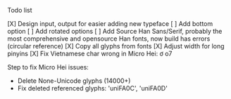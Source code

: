 Todo list

[X] Design input, output for easier adding new typeface
[ ] Add bottom option
[ ] Add rotated options
[ ] Add Source Han Sans/Serif, probably the most comprehensive and opensource Han fonts, now build has errors (circular reference)
[X] Copy all glyphs from fonts
[X] Adjust width for long pinyins
[X] Fix Vietnamese char wrong in Micro Hei: ơ o7

Step to fix Micro Hei  issues:
- Delete None-Unicode glyphs (14000+)
- Fix deleted referenced glyphs: 'uniFA0C', 'uniFA0D'
